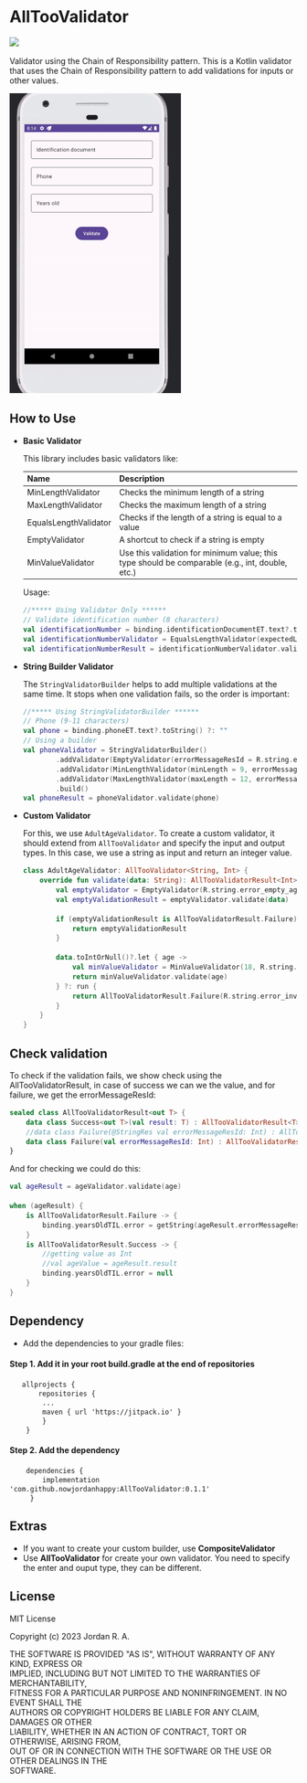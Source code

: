 # AllTooValidator
[![](https://jitpack.io/v/devsideal/ReadMoreOption.svg)](https://jitpack.io/#nowjordanhappy/AllTooValidator)

Validator using the Chain of Responsibility pattern.
This is a Kotlin validator that uses the Chain of Responsibility pattern to add validations for inputs or other values.

<img src="https://github.com/nowjordanhappy/AllTooValidator/blob/master/alltoovaldiation-demo.gif" width="300px">

## How to Use
- **Basic Validator**

  This library includes basic validators like:

  | Name                | Description                              |
  | ------------------- | ---------------------------------------- |
  | MinLengthValidator  | Checks the minimum length of a string   |
  | MaxLengthValidator  | Checks the maximum length of a string   |
  | EqualsLengthValidator | Checks if the length of a string is equal to a value |
  | EmptyValidator      | A shortcut to check if a string is empty |
  | MinValueValidator   | Use this validation for minimum value; this type should be comparable (e.g., int, double, etc.) |

  Usage:

    ```kotlin
    //***** Using Validator Only ******
    // Validate identification number (8 characters)
    val identificationNumber = binding.identificationDocumentET.text?.toString() ?: ""
    val identificationNumberValidator = EqualsLengthValidator(expectedLength = 8, errorMessageResId = R.string.error_invalid_identification_number)
    val identificationNumberResult = identificationNumberValidator.validate(identificationNumber)
    ```

- **String Builder Validator**

  The `StringValidatorBuilder` helps to add multiple validations at the same time. It stops when one validation fails, so the order is important:

    ```kotlin
    //***** Using StringValidatorBuilder ******
    // Phone (9-11 characters)
    val phone = binding.phoneET.text?.toString() ?: ""
    // Using a builder
    val phoneValidator = StringValidatorBuilder()
            .addValidator(EmptyValidator(errorMessageResId = R.string.error_empty_phone))
            .addValidator(MinLengthValidator(minLength = 9, errorMessageResId = R.string.error_invalid_phone_number))
            .addValidator(MaxLengthValidator(maxLength = 12, errorMessageResId = R.string.error_invalid_phone_number))
            .build()
    val phoneResult = phoneValidator.validate(phone)
    ```

- **Custom Validator**

  For this, we use `AdultAgeValidator`. To create a custom validator, it should extend from `AllTooValidator` and specify the input and output types. In this case, we use a string as input and return an integer value.

    ```kotlin
    class AdultAgeValidator: AllTooValidator<String, Int> {
        override fun validate(data: String): AllTooValidatorResult<Int> {
            val emptyValidator = EmptyValidator(R.string.error_empty_age)
            val emptyValidationResult = emptyValidator.validate(data)

            if (emptyValidationResult is AllTooValidatorResult.Failure) {
                return emptyValidationResult
            }

            data.toIntOrNull()?.let { age ->
                val minValueValidator = MinValueValidator(18, R.string.error_age_must_be_adult)
                return minValueValidator.validate(age)
            } ?: run {
                return AllTooValidatorResult.Failure(R.string.error_invalid_age)
            }
        }
    }
    ```

## Check validation

To check if the validation fails, we show check using the AllTooValidatorResult, in case of success we can we the value, and for failure, we get the errorMessageResId:

```kotlin
sealed class AllTooValidatorResult<out T> {
    data class Success<out T>(val result: T) : AllTooValidatorResult<T>()
    //data class Failure(@StringRes val errorMessageResId: Int) : AllTooValidatorResult<Nothing>()
    data class Failure(val errorMessageResId: Int) : AllTooValidatorResult<Nothing>()
}
```

And for checking we could do this:

```kotlin
val ageResult = ageValidator.validate(age)

when (ageResult) {
    is AllTooValidatorResult.Failure -> {
        binding.yearsOldTIL.error = getString(ageResult.errorMessageResId)
    }
    is AllTooValidatorResult.Success -> {
        //getting value as Int
        //val ageValue = ageResult.result
        binding.yearsOldTIL.error = null
    }
}
```

## Dependency

*   Add the dependencies to your gradle files:

#### Step 1. Add it in your root build.gradle at the end of repositories

```plaintext
   allprojects {
       repositories {
        ...
        maven { url 'https://jitpack.io' }
        }
    }
```

#### Step 2. Add the dependency

```plaintext
    dependencies {
        implementation 'com.github.nowjordanhappy:AllTooValidator:0.1.1'
     }
```

## Extras
* If you want to create your custom builder, use **CompositeValidator**
* Use **AllTooValidator** for create your own validator. You need to specify the enter and ouput type, they can be different.

## License

MIT License

Copyright (c) 2023 Jordan R. A.

THE SOFTWARE IS PROVIDED "AS IS", WITHOUT WARRANTY OF ANY KIND, EXPRESS OR  
IMPLIED, INCLUDING BUT NOT LIMITED TO THE WARRANTIES OF MERCHANTABILITY,  
FITNESS FOR A PARTICULAR PURPOSE AND NONINFRINGEMENT. IN NO EVENT SHALL THE  
AUTHORS OR COPYRIGHT HOLDERS BE LIABLE FOR ANY CLAIM, DAMAGES OR OTHER  
LIABILITY, WHETHER IN AN ACTION OF CONTRACT, TORT OR OTHERWISE, ARISING FROM,  
OUT OF OR IN CONNECTION WITH THE SOFTWARE OR THE USE OR OTHER DEALINGS IN THE  
SOFTWARE.
